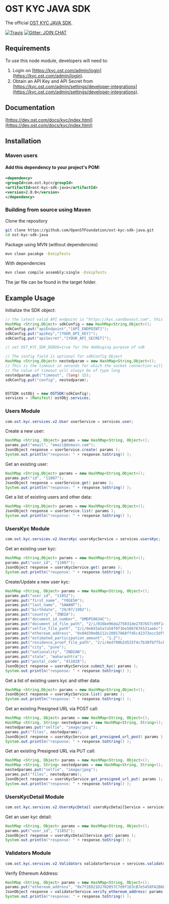 # OST KYC JAVA SDK
The official [OST KYC JAVA SDK](https://dev.ost.com/docs/kyc/index.html).


[![Travis](https://travis-ci.org/OpenSTFoundation/ost-kyc-sdk-java.svg?branch=master)](https://travis-ci.org/OpenSTFoundation/ost-kyc-sdk-java)
[![Gitter: JOIN CHAT](https://img.shields.io/badge/gitter-JOIN%20CHAT-brightgreen.svg)](https://gitter.im/OpenSTFoundation/SimpleToken)

## Requirements

To use this node module, developers will need to:
1. Login on [https://kyc.ost.com/admin/login](https://kyc.ost.com/admin/login).
2. Obtain an API Key and API Secret from [https://kyc.ost.com/admin/settings/developer-integrations](https://kyc.ost.com/admin/settings/developer-integrations).

## Documentation

[https://dev.ost.com/docs/kyc/index.html](https://dev.ost.com/docs/kyc/index.html)

## Installation

### Maven users
#### Add this dependency to your project's POM:
```xml
<dependency>
<groupId>com.ost.kyc</groupId>
<artifactId>ost-kyc-sdk-java</artifactId>
<version>2.0.0</version>
</dependency>
```

### Building from source using Maven

Clone the repository
```bash
git clone https://github.com/OpenSTFoundation/ost-kyc-sdk-java.git
cd ost-kyc-sdk-java
```


Package using MVN (without dependencies)
```bash
mvn clean pacakge -DskipTests
```

With dependencies
```bash
mvn clean compile assembly:single -DskipTests
```

The jar file can be found in the target folder.

## Example Usage


Initialize the SDK object:

```java
// the latest valid API endpoint is "https://kyc.sandboxost.com", this may change in the future
HashMap <String,Object> sdkConfig = new HashMap<String,Object>();
sdkConfig.put("apiEndpoint","[API_ENDPOINT]");
sdkConfig.put("apiKey","[YOUR_API_KEY]");
sdkConfig.put("apiSecret","[YOUR_API_SECRET]");

// set OST_KYC_SDK_DEBUG=true for the debbuging purpose of sdk

// The config field is optional for sdkConfig Object
HashMap <String,Object> nestedparam = new HashMap<String,Object>();
// This is the timeout in seconds for which the socket connection will remain open
// The value of timeout will always be of type long
nestedparam.put("timeout", (long) 15);
sdkConfig.put("config", nestedparam);


OSTSDK ostObj = new OSTSDK(sdkConfig);
services = (Manifest) ostObj.services;
```

### Users Module

```java
com.ost.kyc.services.v2.User userService = services.user;
```

Create a new user:

```java
HashMap <String, Object> params = new HashMap<String, Object>();
params.put("email", "email@domain.com");
JsonObject response = userService.create( params );
System.out.println("response: " + response.toString() );
```

Get an existing user:

```java
HashMap <String,Object> params = new HashMap<String,Object>();
params.put("id", "11007");
JsonObject response = userService.get( params );
System.out.println("response: " + response.toString() );
```

Get a list of existing users and other data:

```java
HashMap <String,Object> params = new HashMap<String,Object>();
JsonObject response = userService.list( params );
System.out.println("response: " + response.toString() );
```

### UsersKyc Module

```java
com.ost.kyc.services.v2.UsersKyc usersKycService = services.usersKyc;
```

Get an existing user kyc:

```java
HashMap <String,Object> params = new HashMap<String,Object>();
params.put("user_id", "11007");
JsonObject response = usersKycService.get( params );
System.out.println("response: " + response.toString() );
```

Create/Update a new user kyc:

```java
HashMap <String, Object> params = new HashMap<String, Object>();
params.put("user_id", "11052");
params.put("first_name", "YOGESH");
params.put("last_name", "SAWANT");
params.put("birthdate", "29/07/1992");
params.put("country", "INDIA");
params.put("document_id_number", "DMDPS9634C");
params.put("document_id_file_path", "2/i/016be96da275031de2787b57c99f1471");
params.put("selfie_file_path", "2/i/9e8d3a5a7a58f0f1be50b7876521aebc");
params.put("ethereum_address", "0x04d39e0b112c20917868ffd5c42372ecc5df577b");
params.put("estimated_participation_amount", "1.2");
params.put("residence_proof_file_path", "2/i/4ed790b2d525f4c7b30fbff5cb7bbbdb");
params.put("city", "pune");
params.put("nationality", "INDIAN");
params.put("state", "maharashtra");
params.put("postal_code", "411028");
JsonObject response = usersKycService.submit_kyc( params );
System.out.println("response: " + response.toString() );
```

Get a list of existing users kyc and other data:

```java
HashMap <String,Object> params = new HashMap<String,Object>();
JsonObject response = usersKycService.list( params );
System.out.println("response: " + response.toString() );
```

Get an existing Presigned URL via POST call:

```java
HashMap <String, Object> params = new HashMap<String, Object>();
HashMap <String, String> nestedparams = new HashMap<String, String>();
nestedparams.put("selfie", "image/jpeg");
params.put("files", nestedparams);
JsonObject response = usersKycService.get_presigned_url_post( params );
System.out.println("response: " + response.toString() );
```

Get an existing Presigned URL via PUT call:

```java
HashMap <String, Object> params = new HashMap<String, Object>();
HashMap <String, String> nestedparams = new HashMap<String, String>();
nestedparams.put("selfie", "image/jpeg");
params.put("files", nestedparams);
JsonObject response = usersKycService.get_presigned_url_put( params );
System.out.println("response: " + response.toString() );
```


### UsersKycDetail Module

```java
com.ost.kyc.services.v2.UsersKycDetail usersKycDetailService = services.usersKycDetail;
```

Get an user kyc detail:

```java
HashMap <String, Object> params = new HashMap<String, Object>();
params.put("user_id", "11052");
JsonObject response = usersKycDetailService.get( params );
System.out.println("response: " + response.toString() );
```

### Validators Module

```java
com.ost.kyc.services.v2.Validators validatorService = services.validators;
```

Verify Ethereum Address:

```java
HashMap <String, Object> params = new HashMap<String, Object>();
params.put("ethereum_address", "0x7f2ED21D1702057C7d9f163cB7e5458FA2B6B7c4");
JsonObject response = validatorService.verify_ethereum_address( params );
System.out.println("response: " + response.toString() );
```

